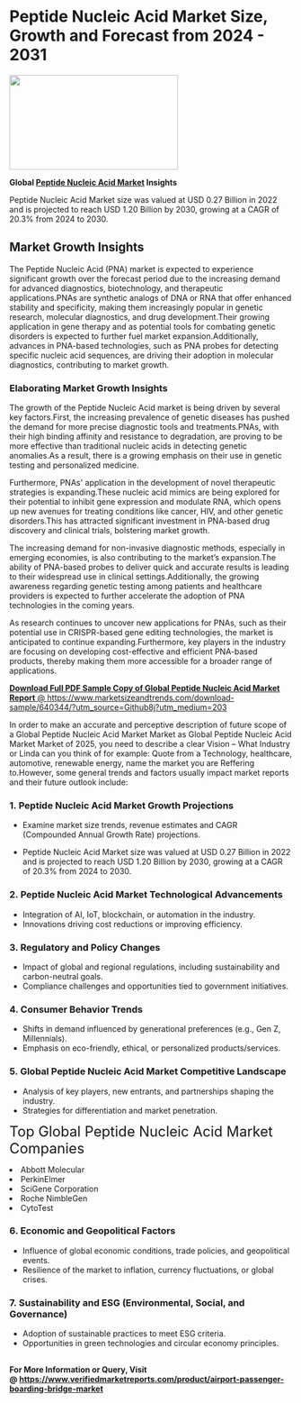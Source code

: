 <H1>Peptide Nucleic Acid Market Size, Growth and Forecast from 2024 - 2031</H1><img class="aligncenter size-medium wp-image-584254" src="https://thirdeyenews.in/wp-content/uploads/2024/09/Global-Market-Research-300x168.jpeg" alt="" width="300" height="168" /><p><strong>Global&nbsp;<a href="https://www.marketsizeandtrends.com/download-sample/640344/?utm_source=Github8j?utm_medium=203">Peptide Nucleic Acid Market</a> Insights</strong></p><p>Peptide Nucleic Acid Market size was valued at USD 0.27 Billion in 2022 and is projected to reach USD 1.20 Billion by 2030, growing at a CAGR of 20.3% from 2024 to 2030.</p><p><h2>Market Growth Insights</h2> <p>The Peptide Nucleic Acid (PNA) market is expected to experience significant growth over the forecast period due to the increasing demand for advanced diagnostics, biotechnology, and therapeutic applications.PNAs are synthetic analogs of DNA or RNA that offer enhanced stability and specificity, making them increasingly popular in genetic research, molecular diagnostics, and drug development.Their growing application in gene therapy and as potential tools for combating genetic disorders is expected to further fuel market expansion.Additionally, advances in PNA-based technologies, such as PNA probes for detecting specific nucleic acid sequences, are driving their adoption in molecular diagnostics, contributing to market growth.</p> <p><a href="#"></a></p> <h3>Elaborating Market Growth Insights</h3> <p>The growth of the Peptide Nucleic Acid market is being driven by several key factors.First, the increasing prevalence of genetic diseases has pushed the demand for more precise diagnostic tools and treatments.PNAs, with their high binding affinity and resistance to degradation, are proving to be more effective than traditional nucleic acids in detecting genetic anomalies.As a result, there is a growing emphasis on their use in genetic testing and personalized medicine.</p> <p>Furthermore, PNAs' application in the development of novel therapeutic strategies is expanding.These nucleic acid mimics are being explored for their potential to inhibit gene expression and modulate RNA, which opens up new avenues for treating conditions like cancer, HIV, and other genetic disorders.This has attracted significant investment in PNA-based drug discovery and clinical trials, bolstering market growth.</p> <p>The increasing demand for non-invasive diagnostic methods, especially in emerging economies, is also contributing to the market’s expansion.The ability of PNA-based probes to deliver quick and accurate results is leading to their widespread use in clinical settings.Additionally, the growing awareness regarding genetic testing among patients and healthcare providers is expected to further accelerate the adoption of PNA technologies in the coming years.</p> <p>As research continues to uncover new applications for PNAs, such as their potential use in CRISPR-based gene editing technologies, the market is anticipated to continue expanding.Furthermore, key players in the industry are focusing on developing cost-effective and efficient PNA-based products, thereby making them more accessible for a broader range of applications.</p> <p><a href="#"></p><p><span class=""><strong>Download Full PDF Sample Copy of Global Peptide Nucleic Acid Market Report</strong> @ <a href="https://www.marketsizeandtrends.com/download-sample/640344/?utm_source=Github8j?utm_medium=203" target="_blank">https://www.marketsizeandtrends.com/download-sample/640344/?utm_source=Github8j?utm_medium=203</a></span></p><p>In order to make an accurate and perceptive description of future scope of a Global&nbsp;Peptide Nucleic Acid Market Market as Global&nbsp;Peptide Nucleic Acid Market Market of 2025, you need to describe a clear Vision &ndash; What Industry or Linda can you think of for example: Quote from a Technology, healthcare, automotive, renewable energy, name the market you are Reffering to.However, some general trends and factors usually impact market reports and their future outlook include:</p><h3>1.&nbsp;<strong>Peptide Nucleic Acid Market Growth Projections</strong></h3><ul><li>Examine market size trends, revenue estimates and CAGR (Compounded Annual Growth Rate) projections.</li><li><p>Peptide Nucleic Acid Market size was valued at USD 0.27 Billion in 2022 and is projected to reach USD 1.20 Billion by 2030, growing at a CAGR of 20.3% from 2024 to 2030.</p></li></ul><h3>2.&nbsp;<strong>Peptide Nucleic Acid Market Technological Advancements</strong></h3><ul><li>Integration of AI, IoT, blockchain, or automation in the industry.</li><li>Innovations driving cost reductions or improving efficiency.</li></ul><h3>3.&nbsp;<strong>Regulatory and Policy Changes</strong></h3><ul><li>Impact of global and regional regulations, including sustainability and carbon-neutral goals.</li><li>Compliance challenges and opportunities tied to government initiatives.</li></ul><h3>4.&nbsp;<strong>Consumer Behavior Trends</strong></h3><ul><li>Shifts in demand influenced by generational preferences (e.g., Gen Z, Millennials).</li><li>Emphasis on eco-friendly, ethical, or personalized products/services.</li></ul><h3>5.&nbsp;<strong>Global Peptide Nucleic Acid Market Competitive Landscape</strong></h3><ul><li>Analysis of key players, new entrants, and partnerships shaping the industry.</li><li>Strategies for differentiation and market penetration.</li></ul><p data-pm-slice="1 1 []"><span style="color: inherit; font-family: inherit; font-size: 25px;">Top Global Peptide Nucleic Acid Market Companies</span></p><div class="" data-test-id=""><p><li>Abbott Molecular</li><li> PerkinElmer</li><li> SciGene Corporation</li><li> Roche NimbleGen</li><li> CytoTest</li></p></div><h3>6.&nbsp;<strong>Economic and Geopolitical Factors</strong></h3><ul><li>Influence of global economic conditions, trade policies, and geopolitical events.</li><li>Resilience of the market to inflation, currency fluctuations, or global crises.</li></ul><h3>7.&nbsp;<strong>Sustainability and ESG (Environmental, Social, and Governance)</strong></h3><ul><li>Adoption of sustainable practices to meet ESG criteria.</li><li>Opportunities in green technologies and circular economy principles.</li></ul><h2><strong style="font-size: 14px;">For More Information or Query, Visit @&nbsp;</strong><a style="background-color: #ffffff; font-size: 14px;" href="https://www.marketsizeandtrends.com/report/peptide-nucleic-acid-market/" target="_blank">https://www.verifiedmarketreports.com/product/airport-passenger-boarding-bridge-market</a></h2>